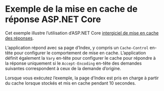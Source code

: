 # <a name="aspnet-core-response-caching-sample"></a>Exemple de la mise en cache de réponse ASP.NET Core

Cet exemple illustre l’utilisation d’ASP.NET Core [intergiciel de mise en cache des réponses](https://docs.microsoft.com/aspnet/core/performance/caching/middleware).

L’application répond avec sa page d’Index, y compris un `Cache-Control` en-tête pour configurer le comportement de mise en cache. L’application définit également la `Vary` en-tête pour configurer le cache pour répondre à la réponse uniquement si le `Accept-Encoding` en-tête des demandes suivantes correspondent à ceux de la demande d’origine.

Lorsque vous exécutez l’exemple, la page d’Index est pris en charge à partir du cache lorsque stockés et mis en cache pendant 10 secondes.
